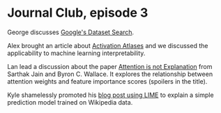 # Journal Club, episode 3

George discusses [Google's Dataset Search](https://datasetsearch.research.google.com/).

Alex brought an article about [Activation Atlases](https://www.theverge.com/2019/3/6/18251274/ai-artificial-intelligence-tool-machine-vision-algorithms) and we discussed the applicability to machine learning interpretability.

Lan lead a discussion about the paper [Attention is not Explanation](https://arxiv.org/pdf/1902.10186.pdf) from Sarthak Jain and Byron C. Wallace.  It explores the relationship between attention weights and feature importance scores (spoilers in the title).

Kyle shamelessly promoted his [blog post using LIME](https://dataskeptic.com/blog/tools-and-techniques/2020/text-classifier-with-lime) to explain a simple prediction model trained on Wikipedia data.
